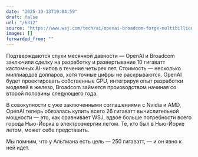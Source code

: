 ```yaml
---
date: "2025-10-13T19:04:59"
draft: false
url: "/6312"
source: "https://www.wsj.com/tech/ai/openai-broadcom-forge-multibillion-dollar-chip-development-deal-58d930d1?st=mjz5aM&reflink=desktopwebshare_permalink"
images: []
forwarded_from: ""
---
```


Подтверждаются слухи месячной давности — OpenAI и Broadcom заключили сделку на разработку и развертывание 10 гигаватт кастомных AI-чипов в течение четырех лет. Стоимость — несколько миллиардов долларов, хотя точные цифры не раскрываются. OpenAI будет проектировать собственные GPU, интегрируя опыт разработки моделей в железо, Broadcom займется производством начиная со второй половины следующего года.

В совокупности с уже заключенными соглашениями с Nvidia и AMD, OpenAI теперь обязалась купить всего 26 гигаватт вычислительной мощности — это, как сравнивает WSJ, вдвое больше потребности всего города Нью-Йорка в электроэнергии летом. Те, кто был в Нью-Йорке летом, может себе представить.

Мы помним, что у Альтмана есть цель — 250 гигаватт, — и он явно к ней идет.